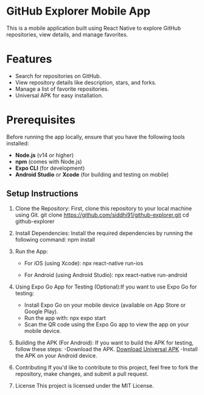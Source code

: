 # GitHub Explorer Mobile App

This is a mobile application built using React Native to explore GitHub repositories, view details, and manage favorites.

# Features

- Search for repositories on GitHub.
- View repository details like description, stars, and forks.
- Manage a list of favorite repositories.
- Universal APK for easy installation.

# Prerequisites

Before running the app locally, ensure that you have the following tools installed:

- **Node.js** (v14 or higher)
- **npm** (comes with Node.js)
- **Expo CLI** (for development)
- **Android Studio** or **Xcode** (for building and testing on mobile)

## Setup Instructions

1. Clone the Repository:
   First, clone this repository to your local machine using Git.
   git clone https://github.com/siddhi91/github-explorer.git
   cd github-explorer
   
2. Install Dependencies: Install the required dependencies by running the following command:
      npm install
    
3. Run the App:
      
    - For iOS (using Xcode):
       npx react-native run-ios
         
    - For Android (using Android Studio):
       npx react-native run-android
        
 4.  Using Expo Go App for Testing (Optional):If you want to use Expo Go for testing:
       - Install Expo Go on your mobile device (available on App Store or Google Play).
       - Run the app with:
          npx expo start
       - Scan the QR code using the Expo Go app to view the app on your mobile device.
    
5.  Building the APK (For Android):
      If you want to build the APK for testing, follow these steps:
       -Download the APK.
        [Download Universal APK](https://github.com/siddhi91/apk_files/blob/main/apk_files/universal.apk)
       -Install the APK on your Android device.

6. Contributing
   If you'd like to contribute to this project, feel free to fork the repository, make changes, and submit a pull request.

7. License
   This project is licensed under the MIT License.
